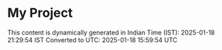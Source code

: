 # My Project

This content is dynamically generated in Indian Time (IST): 2025-01-18 21:29:54 IST
Converted to UTC: 2025-01-18 15:59:54 UTC
